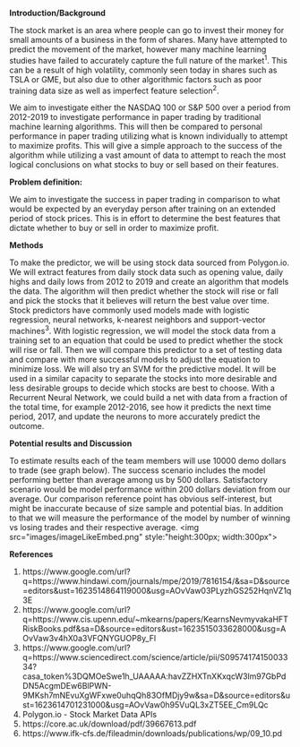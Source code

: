 <b>Introduction/Background</b>

The stock market is an area where people can go to invest their money for small amounts of a business in the form of shares. Many have attempted to predict the movement of the market, however many machine learning studies have failed to accurately capture the full nature of the market<sup>1</sup>. This can be a result of high volatility, commonly seen today in shares such as TSLA or GME, but also due to other algorithmic factors such as poor training data size as well as imperfect feature selection<sup>2</sup>. 

We aim to investigate either the NASDAQ 100 or S&P 500 over a period from 2012-2019 to investigate performance in paper trading by traditional machine learning algorithms. This will then be compared to personal performance in paper trading utilizing what is known individually to attempt to maximize profits. This will give a simple approach to the success of the algorithm while utilizing a vast amount of data to attempt to reach the most logical conclusions on what stocks to buy or sell based on their features.

<b>Problem definition:</b>

We aim to investigate the success in paper trading in comparison to what would be expected by an everyday person after training on an extended period of stock prices. This is in effort to determine the best features that dictate whether to buy or sell in order to maximize profit. 

<b>Methods</b>

To make the predictor, we will be using stock data sourced from Polygon.io. We will extract features from daily stock data such as opening value, daily highs and daily lows from 2012 to 2019 and create an algorithm that models the data. The algorithm will then predict whether the stock will rise or fall and pick the stocks that it believes will return the best value over time. 
Stock predictors have commonly used models made with logistic regression, neural networks, k-nearest neighbors and support-vector machines<sup>3</sup>. With logistic regression, we will model the stock data from a training set to an equation that could be used to predict whether the stock will rise or fall. Then we will compare this predictor to a set of testing data and compare with more successful models to adjust the equation to minimize loss.
We will also try an SVM for the predictive model. It will be used in a similar capacity to separate the stocks into more desirable and less desirable groups to decide which stocks are best to choose. 
With a Recurrent Neural Network, we could build a net with data from a fraction of the total time, for example 2012-2016, see how it predicts the next time period, 2017, and update the neurons to more accurately predict the outcome. 



<b>Potential results and Discussion</b>

To estimate results each of the team members will use 10000 demo dollars to trade (see graph below). The success scenario includes the model performing better than average among us by 500 dollars. Satisfactory scenario would be model performance within 200 dollars deviation from our average. Our comparison reference point has obvious self-interest, but might be inaccurate because of size sample and potential bias. In addition to that we will measure the performance of the model by number of winning vs losing trades and their respective average. 
<img src="images/imageLikeEmbed.png" style:"height:300px; width:300px">

<b>References</b>
<ol>
<li>https://www.google.com/url?q=https://www.hindawi.com/journals/mpe/2019/7816154/&sa=D&source=editors&ust=1623514864119000&usg=AOvVaw03PLyzhGS252HqnVZ1q3E</li>
<li>https://www.google.com/url?q=https://www.cis.upenn.edu/~mkearns/papers/KearnsNevmyvakaHFTRiskBooks.pdf&sa=D&source=editors&ust=1623515033628000&usg=AOvVaw3v4hX0a3VFQNYGUOP8y_Fl</li>
<li>https://www.google.com/url?q=https://www.sciencedirect.com/science/article/pii/S0957417415003334?casa_token%3DQMOeSwe1h_UAAAAA:havZZHXTnXKxqcW3lm97GbPdDN5AcgmDEw6BlPWN-9MKsh7mNEvuXgWFxwe0uhqQh83OfMDjy9w&sa=D&source=editors&ust=1623614701231000&usg=AOvVaw0h95VuQL3xZT5EE_Cm9LQc</li>
<li>Polygon.io - Stock Market Data APIs</li>
  <li>https://core.ac.uk/download/pdf/39667613.pdf</li>
  <li>https://www.ifk-cfs.de/fileadmin/downloads/publications/wp/09_10.pd</li>
  </ol>

